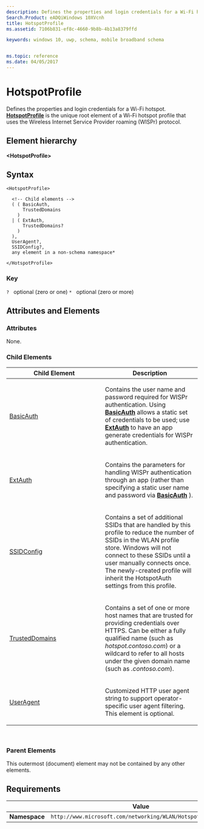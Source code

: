 ```yaml
---
description: Defines the properties and login credentials for a Wi-Fi hotspot.
Search.Product: eADQiWindows 10XVcnh
title: HotspotProfile
ms.assetid: 7106b831-ef8c-4660-9b8b-4b13a8379ffd

keywords: windows 10, uwp, schema, mobile broadband schema


ms.topic: reference
ms.date: 04/05/2017
---
```


# HotspotProfile


Defines the properties and login credentials for a Wi-Fi hotspot. [**HotspotProfile**](element-hotspotprofile.md) is the unique root element of a Wi-Fi hotspot profile that uses the Wireless Internet Service Provider roaming (WISPr) protocol.

## Element hierarchy

**&lt;HotspotProfile&gt;**

## Syntax

``` syntax
<HotspotProfile>

  <!-- Child elements -->
  ( ( BasicAuth,
      TrustedDomains
    )
  | ( ExtAuth,
      TrustedDomains?
    )
  ),
  UserAgent?,
  SSIDConfig?,
  any element in a non-schema namespace*

</HotspotProfile>
```

### Key

`?`   optional (zero or one)
`*`   optional (zero or more)

## Attributes and Elements


### Attributes

None.

### Child Elements

<table>
<colgroup>
<col width="50%" />
<col width="50%" />
</colgroup>
<thead>
<tr class="header">
<th>Child Element</th>
<th>Description</th>
</tr>
</thead>
<tbody>
<tr class="odd">
<td><a href="element-basicauth.md">BasicAuth</a> </td>
<td><p>Contains the user name and password required for WISPr authentication. Using <a href="element-basicauth.md"><strong>BasicAuth</strong></a>  allows a static set of credentials to be used; use <a href="element-extauth.md"><strong>ExtAuth</strong></a> to have an app generate credentials for WISPr authentication.</p></td>
</tr>
<tr class="even">
<td><a href="element-extauth.md">ExtAuth</a> </td>
<td><p>Contains the parameters for handling WISPr authentication through an app (rather than specifying a static user name and password via <a href="element-basicauth.md"><strong>BasicAuth</strong></a> ).</p></td>
</tr>
<tr class="odd">
<td><a href="element-ssidconfig.md">SSIDConfig</a> </td>
<td><p>Contains a set of additional SSIDs that are handled by this profile to reduce the number of SSIDs in the WLAN profile store. Windows will not connect to these SSIDs until a user manually connects once. The newly-created profile will inherit the HotspotAuth settings from this profile.</p></td>
</tr>
<tr class="even">
<td><a href="element-trusteddomains.md">TrustedDomains</a> </td>
<td><p>Contains a set of one or more host names that are trusted for providing credentials over HTTPS. Can be either a fully qualified name (such as <em>hotspot.contoso.com</em>) or a wildcard to refer to all hosts under the given domain name (such as <em>.contoso.com</em>).</p></td>
</tr>
<tr class="odd">
<td><a href="element-useragent.md">UserAgent</a> </td>
<td><p>Customized HTTP user agent string to support operator-specific user agent filtering. This element is optional.</p></td>
</tr>
</tbody>
</table>

 

### Parent Elements

This outermost (document) element may not be contained by any other elements.

## Requirements

|          | Value        |
|----------|--------------|
| **Namespace** | `http://www.microsoft.com/networking/WLAN/HotspotProfile/v1` |

 

 



